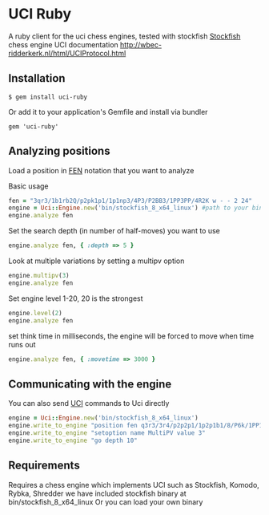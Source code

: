 # UCI Ruby

A ruby client for the uci chess engines, tested with stockfish [Stockfish](https://stockfishchess.org/) chess engine
UCI documentation http://wbec-ridderkerk.nl/html/UCIProtocol.html

## Installation

```
$ gem install uci-ruby
```

Or add it to your application's Gemfile and install via bundler

```
gem 'uci-ruby'
```


## Analyzing positions

Load a position in [FEN](https://en.wikipedia.org/wiki/Forsyth%E2%80%93Edwards_Notation) notation that you want to analyze

Basic usage
```ruby
fen = "3qr3/1b1rb2Q/p2pk1p1/1p1np3/4P3/P2BB3/1PP3PP/4R2K w - - 2 24"
engine = Uci::Engine.new('bin/stockfish_8_x64_linux') #path to your binary 
engine.analyze fen
```

Set the search depth (in number of half-moves) you want to use
```ruby
engine.analyze fen, { :depth => 5 }
```

Look at multiple variations by setting a multipv option

```ruby
engine.multipv(3)
engine.analyze fen
```

Set engine level 1-20, 20 is the strongest
```ruby
engine.level(2)
engine.analyze fen
```

set think time in milliseconds, the engine will be forced to move when time runs out
```ruby
engine.analyze fen, { :movetime => 3000 }
```

## Communicating with the engine

You can also send [UCI](https://en.wikipedia.org/wiki/Universal_Chess_Interface) commands to Uci directly

```ruby
engine = Uci::Engine.new('bin/stockfish_8_x64_linux')
engine.write_to_engine "position fen q3r3/3r4/p2p2p1/1p2p1b1/8/P6k/1PP1Q2P/4BRK1 b - - 8 36"
engine.write_to_engine "setoption name MultiPV value 3"
engine.write_to_engine "go depth 10"
```

## Requirements

Requires a chess engine which implements UCI
  such as Stockfish, Komodo, Rybka, Shredder
  we have included stockfish binary at bin/stockfish_8_x64_linux 
  Or you can load your own binary

